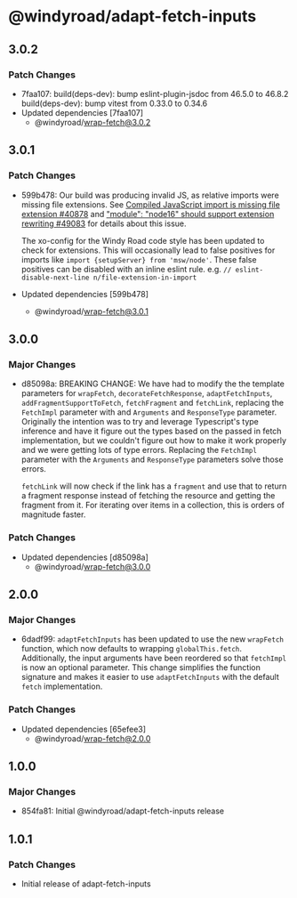 # @windyroad/adapt-fetch-inputs

## 3.0.2

### Patch Changes

- 7faa107: build(deps-dev): bump eslint-plugin-jsdoc from 46.5.0 to 46.8.2
  build(deps-dev): bump vitest from 0.33.0 to 0.34.6
- Updated dependencies [7faa107]
  - @windyroad/wrap-fetch@3.0.2

## 3.0.1

### Patch Changes

- 599b478: Our build was producing invalid JS, as relative imports were missing file extensions.
  See [Compiled JavaScript import is missing file extension #40878](https://github.com/microsoft/TypeScript/issues/40878)
  and ["module": "node16" should support extension rewriting #49083](https://github.com/microsoft/TypeScript/issues/49083#issuecomment-1435399267)
  for details about this issue.

  The xo-config for the Windy Road code style has been updated to check for extensions. This
  will occasionally lead to false positives for imports like
  `import {setupServer} from 'msw/node'`. These false positives can be disabled with an inline
  eslint rule. e.g. `// eslint-disable-next-line n/file-extension-in-import`

- Updated dependencies [599b478]
  - @windyroad/wrap-fetch@3.0.1

## 3.0.0

### Major Changes

- d85098a: BREAKING CHANGE: We have had to modify the the template parameters for `wrapFetch`,
  `decorateFetchResponse`, `adaptFetchInputs`, `addFragmentSupportToFetch`, `fetchFragment`
  and `fetchLink`, replacing the `FetchImpl` parameter with and `Arguments` and `ResponseType`
  parameter. Originally the intention was to try and leverage Typescript's
  type inference and have it figure out the types based on the passed in fetch implementation,
  but we couldn't figure out how to make it work properly and we were getting lots of type
  errors. Replacing the `FetchImpl` parameter with the `Arguments` and `ResponseType` parameters solve those errors.

  `fetchLink` will now check if the link has a `fragment` and use that to return a fragment
  response instead of fetching the resource and getting the fragment from it. For iterating
  over items in a collection, this is orders of magnitude faster.

### Patch Changes

- Updated dependencies [d85098a]
  - @windyroad/wrap-fetch@3.0.0

## 2.0.0

### Major Changes

- 6dadf99: `adaptFetchInputs` has been updated to use the new `wrapFetch` function, which now
  defaults to wrapping `globalThis.fetch`. Additionally, the input arguments have been reordered
  so that `fetchImpl` is now an optional parameter. This change simplifies the function signature
  and makes it easier to use `adaptFetchInputs` with the default `fetch` implementation.

### Patch Changes

- Updated dependencies [65efee3]
  - @windyroad/wrap-fetch@2.0.0

## 1.0.0

### Major Changes

- 854fa81: Initial @windyroad/adapt-fetch-inputs release

## 1.0.1

### Patch Changes

- Initial release of adapt-fetch-inputs
